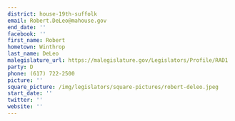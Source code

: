 ```yaml
---
district: house-19th-suffolk
email: Robert.DeLeo@mahouse.gov
end_date: ''
facebook: ''
first_name: Robert
hometown: Winthrop
last_name: DeLeo
malegislature_url: https://malegislature.gov/Legislators/Profile/RAD1
party: D
phone: (617) 722-2500
picture: ''
square_picture: /img/legislators/square-pictures/robert-deleo.jpeg
start_date: ''
twitter: ''
website: ''
---
```

